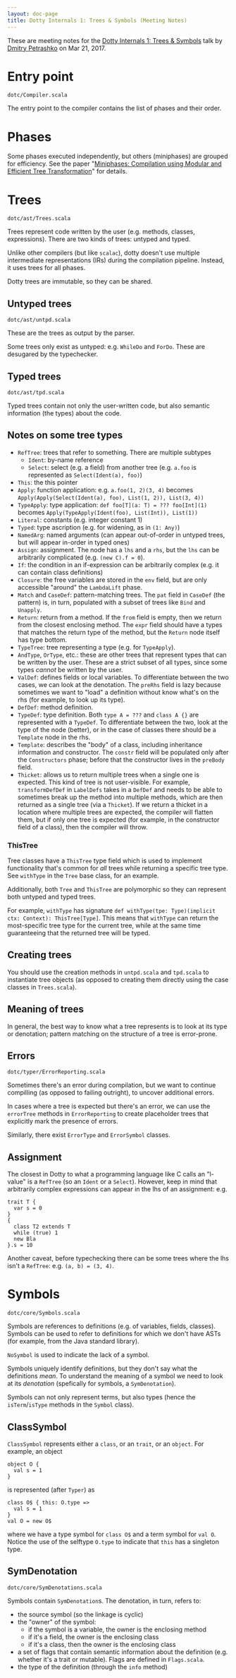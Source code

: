 ```yaml
---
layout: doc-page
title: Dotty Internals 1: Trees & Symbols (Meeting Notes)
---
```


These are meeting notes for the [Dotty Internals 1: Trees & Symbols](https://www.youtube.com/watch?v=yYd-zuDd3S8) talk by [Dmitry Petrashko](http://twitter.com/darkdimius) on Mar 21, 2017.

# Entry point 
`dotc/Compiler.scala`

The entry point to the compiler contains the list of phases and their order.

# Phases

Some phases executed independently, but others (miniphases) are grouped for efficiency.
See the paper "[Miniphases: Compilation using Modular and Efficient Tree Transformation](https://infoscience.epfl.ch/record/228518/files/paper.pdf)" for details.

# Trees 
`dotc/ast/Trees.scala`

Trees represent code written by the user (e.g. methods, classes, expressions). There are two kinds of trees: untyped and typed.

Unlike other compilers (but like `scalac`), dotty doesn't use multiple intermediate representations (IRs) during the compilation pipeline. Instead, it uses trees for all phases.

Dotty trees are immutable, so they can be shared.

## Untyped trees
`dotc/ast/untpd.scala`

These are the trees as output by the parser.

Some trees only exist as untyped: e.g. `WhileDo` and `ForDo`. These are desugared by the typechecker.

## Typed trees
`dotc/ast/tpd.scala`

Typed trees contain not only the user-written code, but also semantic information (the types) about the code.

## Notes on some tree types

  * `RefTree`: trees that refer to something. There are multiple subtypes
    - `Ident`: by-name reference
    - `Select`: select (e.g. a field) from another tree (e.g. `a.foo` is represented as `Select(Ident(a), foo)`)
  * `This`: the this pointer
  * `Apply`: function application: e.g. `a.foo(1, 2)(3, 4)` becomes `Apply(Apply(Select(Ident(a), foo), List(1, 2)), List(3, 4))`
  * `TypeApply`: type application: `def foo[T](a: T) = ??? foo[Int](1)` becomes `Apply(TypeApply(Ident(foo), List(Int)), List(1))` 
  * `Literal`: constants (e.g. integer constant 1)
  * `Typed`: type ascription (e.g. for widening, as in `(1: Any)`)
  * `NamedArg`: named arguments (can appear out-of-order in untyped trees, but will appear in-order in typed ones)
  * `Assign`: assignment. The node has a `lhs` and a `rhs`, but the `lhs` can be arbitrarily complicated (e.g. `(new C).f = 0`).
  * `If`: the condition in an if-expression can be arbitrarily complex (e.g. it can contain class definitions)
  * `Closure`: the free variables are stored in the `env` field, but are only accessible "around" the `LambdaLift` phase.
  * `Match` and `CaseDef`: pattern-matching trees. The `pat` field in `CaseDef` (the pattern) is, in turn, populated with a subset of trees like `Bind` and `Unapply`.
  * `Return`: return from a method. If the `from` field is empty, then we return from the closest enclosing method.
     The `expr` field should have a types that matches the return type of the method, but the `Return` node itself has type bottom.
  * `TypeTree`: tree representing a type (e.g. for `TypeApply`).
  * `AndType`, `OrType`, etc.: these are other trees that represent types that can be written by the user. These are a strict subset of all types, since
    some types *cannot* be written by the user.
  * `ValDef`: defines fields or local variables. To differentiate between the two cases, we can look at the denotation.
    The `preRhs` field is lazy because sometimes we want to "load" a definition without know what's on the rhs (for example, to look up its type).
  * `DefDef`: method definition.
  * `TypeDef`: type definition. Both `type A = ???` and `class A {}` are represented with a `TypeDef`. To differentiate between the two, look at the type of the node (better), or in the case of classes there should be a `Template` node in the rhs.
  * `Template`: describes the "body" of a class, including inheritance information and constructor. The `constr` field will be populated only after the `Constructors` phase; before that the constructor lives in the `preBody` field.
  * `Thicket`: allows us to return multiple trees when a single one is expected. This kind of tree is not user-visible.
    For example, `transformDefDef` in `LabelDefs` takes in a `DefDef` and needs to be able to sometimes break up the method into multiple methods, which are then returned as a single tree (via a `Thicket`). If we return a thicket in a location where multiple trees are expected, the compiler will flatten them, but if only one tree is expected (for example, in the constructor field of a class), then the compiler will throw.

### ThisTree

Tree classes have a `ThisTree` type field which is used to implement functionality that's common for *all* trees while returning
a specific tree type. See `withType` in the `Tree` base class, for an example.

Additionally, both `Tree` and `ThisTree` are polymorphic so they can represent both untyped and typed trees.

For example, `withType` has signature `def withType(tpe: Type)(implicit ctx: Context): ThisTree[Type]`.
This means that `withType` can return the most-specific tree type for the current tree, while at the same time guaranteeing that
the returned tree will be typed.

## Creating trees

You should use the creation methods in `untpd.scala` and `tpd.scala` to instantiate tree objects (as opposed to 
creating them directly using the case classes in `Trees.scala`).

## Meaning of trees

In general, the best way to know what a tree represents is to look at its type or denotation; pattern matching
on the structure of a tree is error-prone.

## Errors
`dotc/typer/ErrorReporting.scala`

Sometimes there's an error during compilation, but we want to continue compilling (as opposed to failing outright), to
uncover additional errors.

In cases where a tree is expected but there's an error, we can use the `errorTree` methods in `ErrorReporting` to create
placeholder trees that explicitly mark the presence of errors.

Similarly, there exist `ErrorType` and `ErrorSymbol` classes.

## Assignment

The closest in Dotty to what a programming language like C calls an "l-value" is a `RefTree` (so an `Ident` or a `Select`).
However, keep in mind that arbitrarily complex expressions can appear in the lhs of an assignment: e.g.
```
trait T {
  var s = 0
}
{
  class T2 extends T
  while (true) 1
  new Bla
}.s = 10
```
Another caveat, before typechecking there can be some trees where the lhs isn't a `RefTree`: e.g. `(a, b) = (3, 4)`.

# Symbols
`dotc/core/Symbols.scala`

Symbols are references to definitions (e.g. of variables, fields, classes). Symbols can be used to refer to definitions for which we don't have ASTs (for example, from the Java standard library).

`NoSymbol` is used to indicate the lack of a symbol.

Symbols uniquely identify definitions, but they don't say what the definitions *mean*. To understand the meaning of a symbol
we need to look at its *denotation* (spefically for symbols, a `SymDenotation`).

Symbols can not only represent terms, but also types (hence the `isTerm`/`isType` methods in the `Symbol` class).

## ClassSymbol

`ClassSymbol` represents either a `class`, or an `trait`, or an `object`. For example, an object 
```
object O {
  val s = 1
}
```
is represented (after `Typer`) as 
```
class O$ { this: O.type =>
  val s = 1
}
val O = new O$
```
where we have a type symbol for `class O$` and a term symbol for `val O`. Notice the use of the selftype `O.type` to indicate that `this` has a singleton type.

## SymDenotation
`dotc/core/SymDenotations.scala`

Symbols contain `SymDenotation`s. The denotation, in turn, refers to:

  * the source symbol (so the linkage is cyclic)
  * the "owner" of the symbol:
    - if the symbol is a variable, the owner is the enclosing method
    - if it's a field, the owner is the enclosing class
    - if it's a class, then the owner is the enclosing class 
  * a set of flags that contain semantic information about the definition (e.g. whether it's a trait or mutable). Flags are defined in `Flags.scala`.
  * the type of the definition (through the `info` method)
